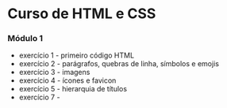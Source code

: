 # Curso de HTML e CSS

### Módulo 1
+ exercício 1 - primeiro código HTML
+ exercício 2 - parágrafos, quebras de linha, símbolos e emojis
+ exercício 3 - imagens 
+ exercício 4 - ícones e favicon
+ exercício 5 - hierarquia de títulos
+ exercício 7 -
